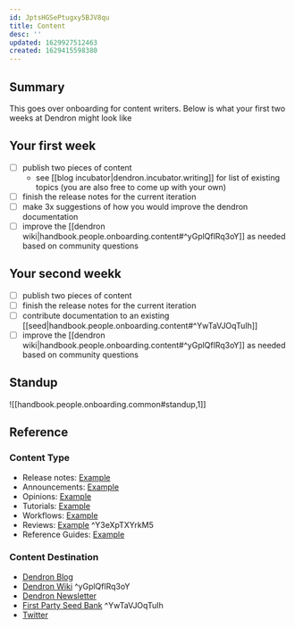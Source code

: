 ```yaml
---
id: JptsHGSePtugxy5BJV8qu
title: Content
desc: ''
updated: 1629927512463
created: 1629415598380
---
```


## Summary

This goes over onboarding for content writers. Below is what your first two weeks at Dendron might look like

## Your first week
- [ ] publish two pieces of content
  - see [[blog incubator|dendron.incubator.writing]] for list of existing topics (you are also free to come up with your own)
- [ ] finish the release notes for the current iteration
- [ ] make 3x suggestions of how you would improve the dendron documentation 
- [ ] improve the [[dendron wiki|handbook.people.onboarding.content#^yGplQflRq3oY]] as needed based on community questions 

## Your second weekk
- [ ] publish two pieces of content
- [ ] finish the release notes for the current iteration
- [ ] contribute documentation to an existing [[seed|handbook.people.onboarding.content#^YwTaVJOqTuIh]]
- [ ] improve the [[dendron wiki|handbook.people.onboarding.content#^yGplQflRq3oY]] as needed based on community questions 

## Standup
![[handbook.people.onboarding.common#standup,1]]

## Reference

### Content Type
- Release notes: [Example](https://wiki.dendron.so/notes/mZhQvxLdMJKaqpgyjOTVG.html)
- Announcements: [Example](https://github.blog/2021-08-11-githubs-engineering-team-moved-codespaces/)
- Opinions: [Example](https://www.dreamsongs.com/WIB.html)
- Tutorials:  [Example](https://aws.amazon.com/blogs/aws/extract-insights-from-customer-conversations-with-amazon-transcribe-call-analytics/)
- Workflows: [Example](https://www.kevinslin.com/notes/3dd58f62-fee5-4f93-b9f1-b0f0f59a9b64.html)
- Reviews: [Example](https://github.blog/2020-10-19-git-2-29-released/) ^Y3eXpTXYrkM5
- Reference Guides: [Example](https://pkm.dendron.so/)

### Content Destination
- [Dendron Blog](https://blog.dendron.so/)  
- [Dendron Wiki](https://wiki.dendron.so/) ^yGplQflRq3oY
- [Dendron Newsletter](https://buttondown.email/dendron)
- [First Party Seed Bank](https://blog.dendron.so/notes/qTeL51LFD0Y8uC9ect7QV.html) ^YwTaVJOqTuIh
- [Twitter](https://twitter.com/dendronhq)
